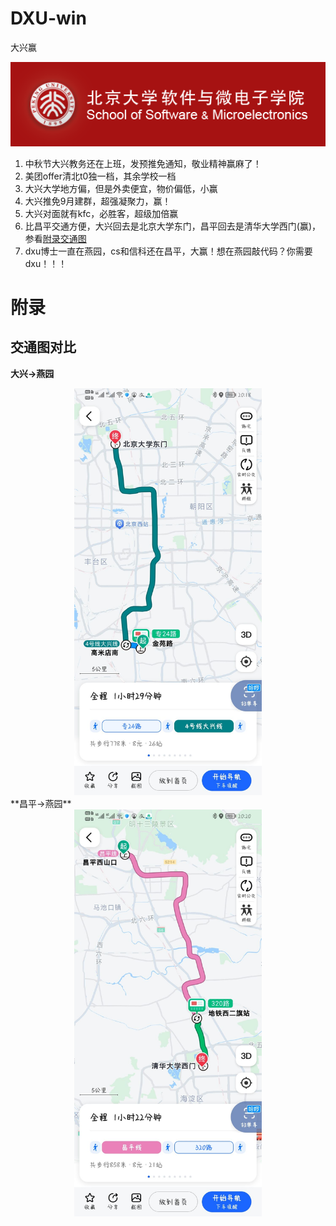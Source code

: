 # DXU-win
大兴赢

<div align="center">
<center><img src="imgs/logo-v4-background.png" class="school-icon"></center>
</div>

1. 中秋节大兴教务还在上班，发预推免通知，敬业精神赢麻了！
2. 美团offer清北t0独一档，其余学校一档
3. 大兴大学地方偏，但是外卖便宜，物价偏低，小赢
4. 大兴推免9月建群，超强凝聚力，赢！
5. 大兴对面就有kfc，必胜客，超级加倍赢
6. 比昌平交通方便，大兴回去是北京大学东门，昌平回去是清华大学西门(赢)，参看[附录交通图](#交通图对比)
7. dxu博士一直在燕园，cs和信科还在昌平，大赢！想在燕园敲代码？你需要dxu！！！




# 附录
## 交通图对比

**大兴->燕园**
<div align="center">
  <img src="imgs/dx-pku.jpg" width="300">
</div>
**昌平->燕园**
<div align="center">
  <img src="imgs/cp-pku.jpg" width="300">
</div>
